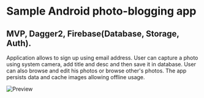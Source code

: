 # Sample Android photo-blogging app
## MVP, Dagger2, Firebase(Database, Storage, Auth).

Application allows to sign up using email address. 
User can capture a photo using system camera, 
add title and desc and then save it in database.
User can also browse and edit his photos or browse other's photos.
The app persists data and cache images allowing offline usage.

![Preview](https://github.com/s1vert/Android-photo-blogging-app/raw/master/preview.gif)